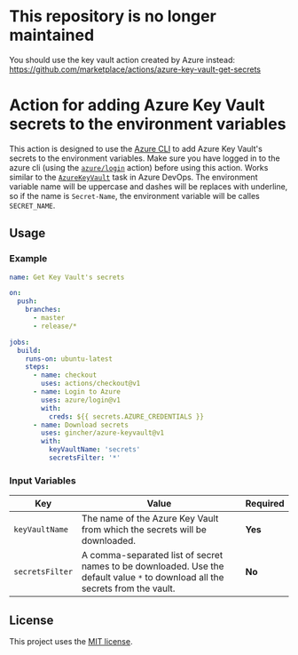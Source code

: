 # This repository is no longer maintained

You should use the key vault action created by Azure instead: https://github.com/marketplace/actions/azure-key-vault-get-secrets

# Action for adding Azure Key Vault secrets to the environment variables

This action is designed to use the [Azure CLI](https://docs.microsoft.com/en-us/cli/azure/install-azure-cli?view=azure-cli-latest) to add Azure Key Vault's secrets to the environment variables. Make sure you have logged in to the azure cli (using the [`azure/login`](https://github.com/Azure/login) action) before using this action. Works similar to the [`AzureKeyVault`](https://docs.microsoft.com/en-us/azure/devops/pipelines/tasks/deploy/azure-key-vault) task in Azure DevOps. The environment variable name will be uppercase and dashes will be replaces with underline, so if the name is `Secret-Name`, the environment variable will be calles `SECRET_NAME`.

## Usage

### Example

```yaml
name: Get Key Vault's secrets

on:
  push:
    branches:
      - master
      - release/*

jobs:
  build:
    runs-on: ubuntu-latest
    steps:
      - name: checkout
        uses: actions/checkout@v1
      - name: Login to Azure
        uses: azure/login@v1
        with:
          creds: ${{ secrets.AZURE_CREDENTIALS }}
      - name: Download secrets
        uses: gincher/azure-keyvault@v1
        with:
          keyVaultName: 'secrets'
          secretsFilter: '*'
```

### Input Variables

| Key             | Value                                                                                                                          | Required |
| --------------- | ------------------------------------------------------------------------------------------------------------------------------ | -------- |
| `keyVaultName`  | The name of the Azure Key Vault from which the secrets will be downloaded.                                                     | **Yes**  |
| `secretsFilter` | A comma-separated list of secret names to be downloaded. Use the default value `*` to download all the secrets from the vault. | **No**   |

## License

This project uses the [MIT license](LICENSE).
